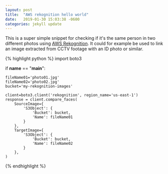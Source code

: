 ```yaml
---
layout: post
title:  "AWS rekognition hello world"
date:   2019-01-30 15:03:38 -0600
categories: jekyll update
---
```

This is a super simple snippet for checking if it's the same person in two
different photos using [AWS Rekognition](https://aws.amazon.com/rekognition/).
It could for example be used to link an image extracted from CCTV footage with
an ID photo or similar.

{% highlight python %}
import boto3

if __name__ == "__main__":

    fileName01='photo01.jpg'
    fileName02='photo02.jpg'
    bucket='my-rekognition-images'

    client=boto3.client('rekognition', region_name='us-east-1')
    response = client.compare_faces(
        SourceImage={
            'S3Object': {
                'Bucket': bucket,
                'Name': fileName01
            }
        },
        TargetImage={
            'S3Object': {
                'Bucket': bucket,
                'Name': fileName02
            }
        },
    )
{% endhighlight %}
